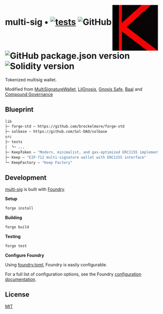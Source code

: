 <img align="right" width="150" height="150" top="0" src="./assets/KALI_K.jpg">

# multi-sig • [![tests](https://github.com/kalidao/multi-sig/actions/workflows/tests.yml/badge.svg)](https://github.com/kalidao/multi-sig/actions/workflows/tests.yml) ![GitHub](https://img.shields.io/github/license/kalidao/multi-sig) ![GitHub package.json version](https://img.shields.io/github/package-json/v/kalidao/multi-sig) ![Solidity version](https://img.shields.io/badge/solidity-%3E%3D%200.8.4-lightgrey)

Tokenized multisig wallet. 

Modified from [MultiSignatureWallet](https://github.com/SilentCicero/MultiSignatureWallet/blob/master/MultiSignatureWallet.yul), [LilGnosis](https://github.com/m1guelpf/lil-web3/blob/main/src/LilGnosis.sol), [Gnosis Safe](https://github.com/safe-global/safe-contracts/tree/main/contracts), [Baal](https://github.com/Moloch-Mystics/Baal/blob/feat/baalZodiac/contracts/Baal.sol) and [Compound Governance](https://github.com/compound-finance/compound-protocol/tree/master/contracts/Governance)

## Blueprint

```ml
lib
├─ forge-std — https://github.com/brockelmore/forge-std
├─ solbase — https://github.com/Sol-DAO/solbase
src
├─ tests
│  └─ ...
├─ KeepToken — "Modern, minimalist, and gas-optimized ERC1155 implementation with Compound-style voting and flexible permissioning scheme"
├─ Keep — "EIP-712 multi-signature wallet with ERC1155 interface"
└─ KeepFactory — "Keep Factory"
```

## Development

[multi-sig](https://github.com/kalidao/multi-sig) is built with [Foundry](https://github.com/gakonst/foundry).

**Setup**
```bash
forge install
```

**Building**
```bash
forge build
```

**Testing**
```bash
forge test
```

**Configure Foundry**

Using [foundry.toml](./foundry.toml), Foundry is easily configurable.

For a full list of configuration options, see the Foundry [configuration documentation](https://github.com/gakonst/foundry/blob/master/config/README.md#all-options).

## License

[MIT](https://github.com/kalidao/multi-sig/blob/main/LICENSE)
